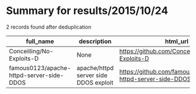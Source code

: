 
# Summary for results/2015/10/24
    
2 records found after deduplication

| full_name | description | html_url | matched_list | matched_count | pushed_at | size | stargazers_count | language | forks_count | vul_ids |
|------------------------------------------|---------------------------------------|-------------------------------------------------------------|----------------|-----------------|---------------------------|--------|--------------------|------------|---------------|-----------|
| Conceilling/No-Exploits-D | None | https://github.com/Conceilling/No-Exploits-D | ['exploit'] | 1 | 2015-10-24 14:30:16+00:00 | 0 | 0 | | 0 | [] |
| famous0123/apache-httpd-server-side-DDOS | apache/httpd server side DDOS exploit | https://github.com/famous0123/apache-httpd-server-side-DDOS | ['exploit'] | 1 | 2015-10-24 05:48:37+00:00 | 136 | 2 | PHP | 3 | [] |
